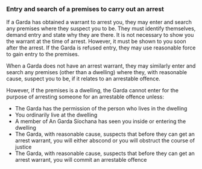 ###  Entry and search of a premises to carry out an arrest

If a Garda has obtained a warrant to arrest you, they may enter and search any
premises where they suspect you to be. They must identify themselves, demand
entry and state why they are there. It is not necessary to show you the
warrant at the time of arrest. However, it must be shown to you soon after the
arrest. If the Garda is refused entry, they may use reasonable force to gain
entry to the premises.

When a Garda does not have an arrest warrant, they may similarly enter and
search any premises (other than a dwelling) where they, with reasonable cause,
suspect you to be, if it relates to an arrestable offence.

However, if the premises is a dwelling, the Garda cannot enter for the purpose
of arresting someone for an arrestable offence unless:

  * The Garda has the permission of the person who lives in the dwelling 
  * You ordinarily live at the dwelling 
  * A member of An Garda Síochana has seen you inside or entering the dwelling 
  * The Garda, with reasonable cause, suspects that before they can get an arrest warrant, you will either abscond or you will obstruct the course of justice 
  * The Garda, with reasonable cause, suspects that before they can get an arrest warrant, you will commit an arrestable offence 
